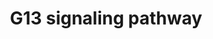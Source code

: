 ---
annotations:
- id: PW:0000230
  parent: signaling pathway
  type: Pathway Ontology
  value: G protein mediated signaling pathway via Galpha12/Galpha13 family
- id: PW:0000125
  parent: signaling pathway
  type: Pathway Ontology
  value: G protein mediated signaling pathway
authors:
- MaintBot
- Thomas
- Christine Chichester
- Mkutmon
- Eweitz
- Khanspers
citedin: ''
communities: []
description: 'The G13 subunit is an alpha unit of heterotrimeric G proteins that regulates
  cell processes through the use of guanine nucleotide exchange factors. G13 regulates
  actin cytoskeletal remodeling in cells and is essential for receptor tyrosine kinase-induced
  migration of fibroblast and endothelial cells.  Source: [Wikipedia](https://en.wikipedia.org/wiki/G12/G13_alpha_subunits)'
last-edited: 2025-02-27
ndex: null
organisms:
- Pan troglodytes
redirect_from:
- /index.php/Pathway:WP945
- /instance/WP945
- /instance/WP945_r136970
revision: r136970
schema-jsonld:
- '@context': https://schema.org/
  '@id': https://wikipathways.github.io/pathways/WP945.html
  '@type': Dataset
  creator:
    '@type': Organization
    name: WikiPathways
  description: 'The G13 subunit is an alpha unit of heterotrimeric G proteins that
    regulates cell processes through the use of guanine nucleotide exchange factors.
    G13 regulates actin cytoskeletal remodeling in cells and is essential for receptor
    tyrosine kinase-induced migration of fibroblast and endothelial cells.  Source:
    [Wikipedia](https://en.wikipedia.org/wiki/G12/G13_alpha_subunits)'
  keywords:
  - ARHGDIB
  - ARHGDIG
  - ARHGEF1
  - CALM1
  - CDC42
  - CFL1
  - CFL2
  - CIT
  - CYFIP1
  - DIAPH1
  - GNA13
  - IQGAP1
  - IQGAP2
  - LIMK1
  - MAP3K4
  - MAPK10
  - MYBPH
  - MYL1
  - PAK3
  - PFN1
  - PIK3CA
  - PIK3CB
  - PIK3CD
  - PIK3R2
  - PIP4K2A
  - PKN1
  - PPP1CB
  - RAC1
  - RHOA
  - RHPN2
  - ROCK1
  - ROCK2
  - RPS6KB1
  - RTKN
  - SH3RF1
  - TNK2
  - WAS
  - WASL
  license: CC0
  name: G13 signaling pathway
seo: CreativeWork
title: G13 signaling pathway
wpid: WP945
---
